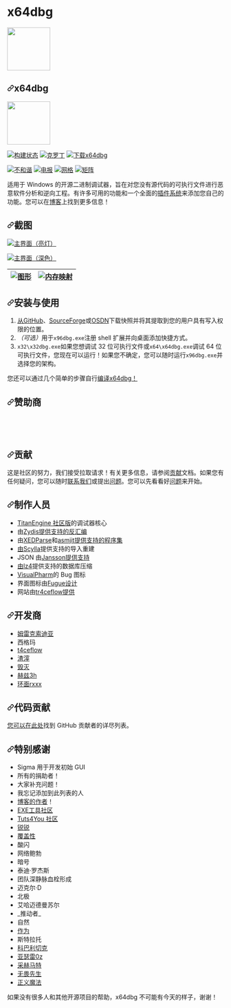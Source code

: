 # x64dbg

<img width="100" src="https://github.com/x64dbg/x64dbg/raw/development/src/bug_black.png"/>

<div class="Box-sc-g0xbh4-0 bJMeLZ js-snippet-clipboard-copy-unpositioned" data-hpc="true"><article class="markdown-body entry-content container-lg" itemprop="text"><h1 tabindex="-1" dir="auto"><a id="user-content-x64dbg" class="anchor" aria-hidden="true" tabindex="-1" href="#x64dbg"><svg class="octicon octicon-link" viewBox="0 0 16 16" version="1.1" width="16" height="16" aria-hidden="true"><path d="m7.775 3.275 1.25-1.25a3.5 3.5 0 1 1 4.95 4.95l-2.5 2.5a3.5 3.5 0 0 1-4.95 0 .751.751 0 0 1 .018-1.042.751.751 0 0 1 1.042-.018 1.998 1.998 0 0 0 2.83 0l2.5-2.5a2.002 2.002 0 0 0-2.83-2.83l-1.25 1.25a.751.751 0 0 1-1.042-.018.751.751 0 0 1-.018-1.042Zm-4.69 9.64a1.998 1.998 0 0 0 2.83 0l1.25-1.25a.751.751 0 0 1 1.042.018.751.751 0 0 1 .018 1.042l-1.25 1.25a3.5 3.5 0 1 1-4.95-4.95l2.5-2.5a3.5 3.5 0 0 1 4.95 0 .751.751 0 0 1-.018 1.042.751.751 0 0 1-1.042.018 1.998 1.998 0 0 0-2.83 0l-2.5 2.5a1.998 1.998 0 0 0 0 2.83Z"></path></svg></a><font style="vertical-align: inherit;"><font style="vertical-align: inherit;">x64dbg</font></font></h1>
<p dir="auto"><a target="_blank" rel="noopener noreferrer" href="https://github.com/x64dbg/x64dbg/raw/development/src/bug_black.png"><img width="100" src="https://github.com/x64dbg/x64dbg/raw/development/src/bug_black.png" style="max-width: 100%;"></a></p>
<p dir="auto"><a href="https://ci.appveyor.com/project/mrexodia/x64dbg" rel="nofollow"><img src="https://camo.githubusercontent.com/161245a5af05c1fc0b81c326172ed11653812c703cbb6c5141c4e9192e1bc0d2/68747470733a2f2f63692e6170707665796f722e636f6d2f6170692f70726f6a656374732f7374617475732f68316a3438397161316d7836376530683f7376673d74727565" alt="构建状态" data-canonical-src="https://ci.appveyor.com/api/projects/status/h1j489qa1mx67e0h?svg=true" style="max-width: 100%;"></a> <a href="https://translate.x64dbg.com" rel="nofollow"><img src="https://camo.githubusercontent.com/9ed22c1160baa0a3cc0bf93a772ee9f6e8bbb6e8d9561adc7e7db683471ac9ad/68747470733a2f2f64333232637174353834626f346f2e636c6f756466726f6e742e6e65742f7836346462672f6c6f63616c697a65642e737667" alt="克罗丁" data-canonical-src="https://d322cqt584bo4o.cloudfront.net/x64dbg/localized.svg" style="max-width: 100%;"></a> <a href="https://sourceforge.net/projects/x64dbg/files/latest/download" rel="nofollow"><img src="https://camo.githubusercontent.com/9be63c16288cae9472abc7631c0b60c0ee7552658ae4b1e7b8da48bcb0c58691/68747470733a2f2f696d672e736869656c64732e696f2f736f75726365666f7267652f646d2f7836346462672e737667" alt="下载x64dbg" data-canonical-src="https://img.shields.io/sourceforge/dm/x64dbg.svg" style="max-width: 100%;"></a></p>
<p dir="auto"><a href="https://invite.gg/x64dbg" rel="nofollow"><img src="https://camo.githubusercontent.com/e8f7aee9c496e4c977e85a99472376a4a6e16dcf0f1589a2182d373e3808d065/68747470733a2f2f696d672e736869656c64732e696f2f62616467652f636861742d6f6e253230446973636f72642d677265656e2e737667" alt="不和谐" data-canonical-src="https://img.shields.io/badge/chat-on%20Discord-green.svg" style="max-width: 100%;"></a> <a href="https://telegram.me/x64dbg" rel="nofollow"><img src="https://camo.githubusercontent.com/d235ddefb8e7c95d86b09e527e3aed4bd9f43310c8cec8b9a8bb02151301d684/68747470733a2f2f696d672e736869656c64732e696f2f62616467652f636861742d2532306f6e25323054656c656772616d2d626c75652e737667" alt="电报" data-canonical-src="https://img.shields.io/badge/chat-%20on%20Telegram-blue.svg" style="max-width: 100%;"></a> <a href="https://gitter.im/x64dbg/x64dbg" rel="nofollow"><img src="https://camo.githubusercontent.com/c09f4c8f714609ddb48c377a4431de22f578ed7a0e3436b098942787d56902a1/68747470733a2f2f696d672e736869656c64732e696f2f62616467652f636861742d6f6e2532304769747465722d6c69676874736561677265656e2e737667" alt="网格" data-canonical-src="https://img.shields.io/badge/chat-on%20Gitter-lightseagreen.svg" style="max-width: 100%;"></a> <a href="https://riot.im/app/#/room/#x64dbg:matrix.org" rel="nofollow"><img src="https://camo.githubusercontent.com/8296d334a67e62e453e0fe37df0c6346a5e729afd30f0faf09eab5bb3b8dae8c/68747470733a2f2f696d672e736869656c64732e696f2f62616467652f636861742d6f6e2532304d61747269782d79656c6c6f77677265656e2e737667" alt="矩阵" data-canonical-src="https://img.shields.io/badge/chat-on%20Matrix-yellowgreen.svg" style="max-width: 100%;"></a></p>
<p dir="auto"><font style="vertical-align: inherit;"><font style="vertical-align: inherit;">适用于 Windows 的开源二进制调试器，旨在对您没有源代码的可执行文件进行恶意软件分析和逆向工程。有许多可用的功能和一个全面的</font></font><a href="https://plugins.x64dbg.com" rel="nofollow"><font style="vertical-align: inherit;"><font style="vertical-align: inherit;">插件系统</font></font></a><font style="vertical-align: inherit;"><font style="vertical-align: inherit;">来添加您自己的功能。您可以在</font></font><a href="https://x64dbg.com/blog" rel="nofollow"><font style="vertical-align: inherit;"><font style="vertical-align: inherit;">博客</font></font></a><font style="vertical-align: inherit;"><font style="vertical-align: inherit;">上找到更多信息</font><font style="vertical-align: inherit;">！</font></font></p>
<h2 tabindex="-1" dir="auto"><a id="user-content-screenshots" class="anchor" aria-hidden="true" tabindex="-1" href="#screenshots"><svg class="octicon octicon-link" viewBox="0 0 16 16" version="1.1" width="16" height="16" aria-hidden="true"><path d="m7.775 3.275 1.25-1.25a3.5 3.5 0 1 1 4.95 4.95l-2.5 2.5a3.5 3.5 0 0 1-4.95 0 .751.751 0 0 1 .018-1.042.751.751 0 0 1 1.042-.018 1.998 1.998 0 0 0 2.83 0l2.5-2.5a2.002 2.002 0 0 0-2.83-2.83l-1.25 1.25a.751.751 0 0 1-1.042-.018.751.751 0 0 1-.018-1.042Zm-4.69 9.64a1.998 1.998 0 0 0 2.83 0l1.25-1.25a.751.751 0 0 1 1.042.018.751.751 0 0 1 .018 1.042l-1.25 1.25a3.5 3.5 0 1 1-4.95-4.95l2.5-2.5a3.5 3.5 0 0 1 4.95 0 .751.751 0 0 1-.018 1.042.751.751 0 0 1-1.042.018 1.998 1.998 0 0 0-2.83 0l-2.5 2.5a1.998 1.998 0 0 0 0 2.83Z"></path></svg></a><font style="vertical-align: inherit;"><font style="vertical-align: inherit;">截图</font></font></h2>
<p dir="auto"><a target="_blank" rel="noopener noreferrer" href="/x64dbg/x64dbg/blob/development/.github/screenshots/cpu-light.png"><img src="/x64dbg/x64dbg/raw/development/.github/screenshots/cpu-light.png" alt="主界面（亮灯）" style="max-width: 100%;"></a></p>
<p dir="auto"><a target="_blank" rel="noopener noreferrer" href="/x64dbg/x64dbg/blob/development/.github/screenshots/cpu-dark.png"><img src="/x64dbg/x64dbg/raw/development/.github/screenshots/cpu-dark.png" alt="主界面（深色）" style="max-width: 100%;"></a></p>
<table>
<thead>
<tr>
<th align="center"><a target="_blank" rel="noopener noreferrer" href="/x64dbg/x64dbg/blob/development/.github/screenshots/graph-light.png"><img src="/x64dbg/x64dbg/raw/development/.github/screenshots/graph-light.png" alt="图形" style="max-width: 100%;"></a></th>
<th align="center"><a target="_blank" rel="noopener noreferrer" href="/x64dbg/x64dbg/blob/development/.github/screenshots/memory-map-light.png"><img src="/x64dbg/x64dbg/raw/development/.github/screenshots/memory-map-light.png" alt="内存映射" style="max-width: 100%;"></a></th>
</tr>
</thead>
</table>
<h2 tabindex="-1" dir="auto"><a id="user-content-installation--usage" class="anchor" aria-hidden="true" tabindex="-1" href="#installation--usage"><svg class="octicon octicon-link" viewBox="0 0 16 16" version="1.1" width="16" height="16" aria-hidden="true"><path d="m7.775 3.275 1.25-1.25a3.5 3.5 0 1 1 4.95 4.95l-2.5 2.5a3.5 3.5 0 0 1-4.95 0 .751.751 0 0 1 .018-1.042.751.751 0 0 1 1.042-.018 1.998 1.998 0 0 0 2.83 0l2.5-2.5a2.002 2.002 0 0 0-2.83-2.83l-1.25 1.25a.751.751 0 0 1-1.042-.018.751.751 0 0 1-.018-1.042Zm-4.69 9.64a1.998 1.998 0 0 0 2.83 0l1.25-1.25a.751.751 0 0 1 1.042.018.751.751 0 0 1 .018 1.042l-1.25 1.25a3.5 3.5 0 1 1-4.95-4.95l2.5-2.5a3.5 3.5 0 0 1 4.95 0 .751.751 0 0 1-.018 1.042.751.751 0 0 1-1.042.018 1.998 1.998 0 0 0-2.83 0l-2.5 2.5a1.998 1.998 0 0 0 0 2.83Z"></path></svg></a><font style="vertical-align: inherit;"><font style="vertical-align: inherit;">安装与使用</font></font></h2>
<ol dir="auto">
<li><font style="vertical-align: inherit;"></font><a href="https://github.com/x64dbg/x64dbg/releases"><font style="vertical-align: inherit;"><font style="vertical-align: inherit;">从GitHub</font></font></a><font style="vertical-align: inherit;"><font style="vertical-align: inherit;">、</font></font><a href="https://sourceforge.net/projects/x64dbg/files/snapshots" rel="nofollow"><font style="vertical-align: inherit;"><font style="vertical-align: inherit;">SourceForge</font></font></a><font style="vertical-align: inherit;"><font style="vertical-align: inherit;">或</font></font><a href="https://osdn.net/projects/x64dbg" rel="nofollow"><font style="vertical-align: inherit;"><font style="vertical-align: inherit;">OSDN</font></font></a><font style="vertical-align: inherit;"><font style="vertical-align: inherit;">下载快照</font><font style="vertical-align: inherit;">并将其提取到您的用户具有写入权限的位置。</font></font></li>
<li><em><font style="vertical-align: inherit;"><font style="vertical-align: inherit;">（可选）</font></font></em><font style="vertical-align: inherit;"><font style="vertical-align: inherit;">用于</font></font><code>x96dbg.exe</code><font style="vertical-align: inherit;"><font style="vertical-align: inherit;">注册 shell 扩展并向桌面添加快捷方式。</font></font></li>
<li><font style="vertical-align: inherit;"></font><code>x32\x32dbg.exe</code><font style="vertical-align: inherit;"><font style="vertical-align: inherit;">如果您想调试 32 位可执行文件或</font></font><code>x64\x64dbg.exe</code><font style="vertical-align: inherit;"><font style="vertical-align: inherit;">调试 64 位可执行文件，</font><font style="vertical-align: inherit;">您现在可以运行！</font><font style="vertical-align: inherit;">如果您不确定，您可以随时运行</font></font><code>x96dbg.exe</code><font style="vertical-align: inherit;"><font style="vertical-align: inherit;">并选择您的架构。</font></font></li>
</ol>
<p dir="auto"><font style="vertical-align: inherit;"><font style="vertical-align: inherit;">您还可以</font><font style="vertical-align: inherit;">通过几个简单的步骤自行</font></font><a href="https://github.com/x64dbg/x64dbg/wiki/Compiling-the-whole-project"><font style="vertical-align: inherit;"><font style="vertical-align: inherit;">编译x64dbg！</font></font></a><font style="vertical-align: inherit;"></font></p>
<h2 tabindex="-1" dir="auto"><a id="user-content-sponsors" class="anchor" aria-hidden="true" tabindex="-1" href="#sponsors"><svg class="octicon octicon-link" viewBox="0 0 16 16" version="1.1" width="16" height="16" aria-hidden="true"><path d="m7.775 3.275 1.25-1.25a3.5 3.5 0 1 1 4.95 4.95l-2.5 2.5a3.5 3.5 0 0 1-4.95 0 .751.751 0 0 1 .018-1.042.751.751 0 0 1 1.042-.018 1.998 1.998 0 0 0 2.83 0l2.5-2.5a2.002 2.002 0 0 0-2.83-2.83l-1.25 1.25a.751.751 0 0 1-1.042-.018.751.751 0 0 1-.018-1.042Zm-4.69 9.64a1.998 1.998 0 0 0 2.83 0l1.25-1.25a.751.751 0 0 1 1.042.018.751.751 0 0 1 .018 1.042l-1.25 1.25a3.5 3.5 0 1 1-4.95-4.95l2.5-2.5a3.5 3.5 0 0 1 4.95 0 .751.751 0 0 1-.018 1.042.751.751 0 0 1-1.042.018 1.998 1.998 0 0 0-2.83 0l-2.5 2.5a1.998 1.998 0 0 0 0 2.83Z"></path></svg></a><font style="vertical-align: inherit;"><font style="vertical-align: inherit;">赞助商</font></font></h2>
<p dir="auto"><a href="https://sponsors.x64dbg.com/malcore" rel="nofollow"><img src="/x64dbg/x64dbg/raw/development/.github/sponsors/malcore.png" alt="" style="max-width: 100%;"></a></p>
<br>
<p dir="auto"><a href="https://sponsors.x64dbg.com/telekom" rel="nofollow"><img src="/x64dbg/x64dbg/raw/development/.github/sponsors/telekom.svg" alt="" style="max-width: 100%;"></a></p>
<h2 tabindex="-1" dir="auto"><a id="user-content-contributing" class="anchor" aria-hidden="true" tabindex="-1" href="#contributing"><svg class="octicon octicon-link" viewBox="0 0 16 16" version="1.1" width="16" height="16" aria-hidden="true"><path d="m7.775 3.275 1.25-1.25a3.5 3.5 0 1 1 4.95 4.95l-2.5 2.5a3.5 3.5 0 0 1-4.95 0 .751.751 0 0 1 .018-1.042.751.751 0 0 1 1.042-.018 1.998 1.998 0 0 0 2.83 0l2.5-2.5a2.002 2.002 0 0 0-2.83-2.83l-1.25 1.25a.751.751 0 0 1-1.042-.018.751.751 0 0 1-.018-1.042Zm-4.69 9.64a1.998 1.998 0 0 0 2.83 0l1.25-1.25a.751.751 0 0 1 1.042.018.751.751 0 0 1 .018 1.042l-1.25 1.25a3.5 3.5 0 1 1-4.95-4.95l2.5-2.5a3.5 3.5 0 0 1 4.95 0 .751.751 0 0 1-.018 1.042.751.751 0 0 1-1.042.018 1.998 1.998 0 0 0-2.83 0l-2.5 2.5a1.998 1.998 0 0 0 0 2.83Z"></path></svg></a><font style="vertical-align: inherit;"><font style="vertical-align: inherit;">贡献</font></font></h2>
<p dir="auto"><font style="vertical-align: inherit;"><font style="vertical-align: inherit;">这是社区的努力，我们接受拉取请求！</font><font style="vertical-align: inherit;">有关更多信息，</font><font style="vertical-align: inherit;">请参阅</font></font><a href="/x64dbg/x64dbg/blob/development/.github/CONTRIBUTING.md"><font style="vertical-align: inherit;"><font style="vertical-align: inherit;">贡献</font></font></a><font style="vertical-align: inherit;"><font style="vertical-align: inherit;">文档。如果您有任何疑问，您可以随时</font></font><a href="https://x64dbg.com/#contact" rel="nofollow"><font style="vertical-align: inherit;"><font style="vertical-align: inherit;">联系我们</font></font></a><font style="vertical-align: inherit;"><font style="vertical-align: inherit;">或提出</font></font><a href="https://github.com/x64dbg/x64dbg/issues"><font style="vertical-align: inherit;"><font style="vertical-align: inherit;">问题</font></font></a><font style="vertical-align: inherit;"><font style="vertical-align: inherit;">。您可以先看看好</font></font><a href="https://easy.x64dbg.com/" rel="nofollow"><font style="vertical-align: inherit;"><font style="vertical-align: inherit;">问题</font></font></a><font style="vertical-align: inherit;"><font style="vertical-align: inherit;">来开始。</font></font></p>
<h2 tabindex="-1" dir="auto"><a id="user-content-credits" class="anchor" aria-hidden="true" tabindex="-1" href="#credits"><svg class="octicon octicon-link" viewBox="0 0 16 16" version="1.1" width="16" height="16" aria-hidden="true"><path d="m7.775 3.275 1.25-1.25a3.5 3.5 0 1 1 4.95 4.95l-2.5 2.5a3.5 3.5 0 0 1-4.95 0 .751.751 0 0 1 .018-1.042.751.751 0 0 1 1.042-.018 1.998 1.998 0 0 0 2.83 0l2.5-2.5a2.002 2.002 0 0 0-2.83-2.83l-1.25 1.25a.751.751 0 0 1-1.042-.018.751.751 0 0 1-.018-1.042Zm-4.69 9.64a1.998 1.998 0 0 0 2.83 0l1.25-1.25a.751.751 0 0 1 1.042.018.751.751 0 0 1 .018 1.042l-1.25 1.25a3.5 3.5 0 1 1-4.95-4.95l2.5-2.5a3.5 3.5 0 0 1 4.95 0 .751.751 0 0 1-.018 1.042.751.751 0 0 1-1.042.018 1.998 1.998 0 0 0-2.83 0l-2.5 2.5a1.998 1.998 0 0 0 0 2.83Z"></path></svg></a><font style="vertical-align: inherit;"><font style="vertical-align: inherit;">制作人员</font></font></h2>
<ul dir="auto">
<li><font style="vertical-align: inherit;"><a href="https://github.com/x64dbg/TitanEngine"><font style="vertical-align: inherit;">TitanEngine 社区版</font></a><font style="vertical-align: inherit;">的调试器核心</font></font><a href="https://github.com/x64dbg/TitanEngine"><font style="vertical-align: inherit;"></font></a></li>
<li><font style="vertical-align: inherit;"><font style="vertical-align: inherit;">由</font></font><a href="https://zydis.re" rel="nofollow"><font style="vertical-align: inherit;"><font style="vertical-align: inherit;">Zydis提供支持的反汇编</font></font></a></li>
<li><font style="vertical-align: inherit;"><font style="vertical-align: inherit;">由</font></font><a href="https://github.com/x64dbg/XEDParse"><font style="vertical-align: inherit;"><font style="vertical-align: inherit;">XEDParse</font></font></a><font style="vertical-align: inherit;"><font style="vertical-align: inherit;">和</font></font><a href="https://github.com/asmjit"><font style="vertical-align: inherit;"><font style="vertical-align: inherit;">asmjit提供支持的程序集</font></font></a></li>
<li><font style="vertical-align: inherit;"><a href="https://github.com/NtQuery/Scylla"><font style="vertical-align: inherit;">由Scylla</font></a><font style="vertical-align: inherit;">提供支持的导入重建</font></font><a href="https://github.com/NtQuery/Scylla"><font style="vertical-align: inherit;"></font></a></li>
<li><font style="vertical-align: inherit;"><font style="vertical-align: inherit;">JSON 由</font></font><a href="https://www.digip.org/jansson" rel="nofollow"><font style="vertical-align: inherit;"><font style="vertical-align: inherit;">Jansson提供支持</font></font></a></li>
<li><font style="vertical-align: inherit;"><a href="https://bitbucket.org/mrexodia/lz4" rel="nofollow"><font style="vertical-align: inherit;">由lz4</font></a><font style="vertical-align: inherit;">提供支持的数据库压缩</font></font><a href="https://bitbucket.org/mrexodia/lz4" rel="nofollow"><font style="vertical-align: inherit;"></font></a></li>
<li><font style="vertical-align: inherit;"><a href="https://www.visualpharm.com" rel="nofollow"><font style="vertical-align: inherit;">VisualPharm</font></a><font style="vertical-align: inherit;">的 Bug 图标</font></font><a href="https://www.visualpharm.com" rel="nofollow"><font style="vertical-align: inherit;"></font></a></li>
<li><font style="vertical-align: inherit;"><font style="vertical-align: inherit;">界面图标由</font></font><a href="https://p.yusukekamiyamane.com" rel="nofollow"><font style="vertical-align: inherit;"><font style="vertical-align: inherit;">Fugue设计</font></font></a></li>
<li><font style="vertical-align: inherit;"><font style="vertical-align: inherit;">网站由</font></font><a href="https://tr4ceflow.com" rel="nofollow"><font style="vertical-align: inherit;"><font style="vertical-align: inherit;">tr4ceflow提供</font></font></a></li>
</ul>
<h2 tabindex="-1" dir="auto"><a id="user-content-developers" class="anchor" aria-hidden="true" tabindex="-1" href="#developers"><svg class="octicon octicon-link" viewBox="0 0 16 16" version="1.1" width="16" height="16" aria-hidden="true"><path d="m7.775 3.275 1.25-1.25a3.5 3.5 0 1 1 4.95 4.95l-2.5 2.5a3.5 3.5 0 0 1-4.95 0 .751.751 0 0 1 .018-1.042.751.751 0 0 1 1.042-.018 1.998 1.998 0 0 0 2.83 0l2.5-2.5a2.002 2.002 0 0 0-2.83-2.83l-1.25 1.25a.751.751 0 0 1-1.042-.018.751.751 0 0 1-.018-1.042Zm-4.69 9.64a1.998 1.998 0 0 0 2.83 0l1.25-1.25a.751.751 0 0 1 1.042.018.751.751 0 0 1 .018 1.042l-1.25 1.25a3.5 3.5 0 1 1-4.95-4.95l2.5-2.5a3.5 3.5 0 0 1 4.95 0 .751.751 0 0 1-.018 1.042.751.751 0 0 1-1.042.018 1.998 1.998 0 0 0-2.83 0l-2.5 2.5a1.998 1.998 0 0 0 0 2.83Z"></path></svg></a><font style="vertical-align: inherit;"><font style="vertical-align: inherit;">开发商</font></font></h2>
<ul dir="auto">
<li><a href="https://mrexodia.github.io" rel="nofollow"><font style="vertical-align: inherit;"><font style="vertical-align: inherit;">姆雷克索迪亚</font></font></a></li>
<li><font style="vertical-align: inherit;"><font style="vertical-align: inherit;">西格玛</font></font></li>
<li><a href="https://blog.tr4ceflow.com" rel="nofollow"><font style="vertical-align: inherit;"><font style="vertical-align: inherit;">t4ceflow</font></font></a></li>
<li><a href="https://www.fr33project.org" rel="nofollow"><font style="vertical-align: inherit;"><font style="vertical-align: inherit;">渣滓</font></font></a></li>
<li><a href="https://github.com/Nukem9"><font style="vertical-align: inherit;"><font style="vertical-align: inherit;">毁灭</font></font></a></li>
<li><a href="https://github.com/Herz3h"><font style="vertical-align: inherit;"><font style="vertical-align: inherit;">赫兹3h</font></font></a></li>
<li><a href="https://github.com/torusrxxx"><font style="vertical-align: inherit;"><font style="vertical-align: inherit;">环面rxxx</font></font></a></li>
</ul>
<h2 tabindex="-1" dir="auto"><a id="user-content-code-contributions" class="anchor" aria-hidden="true" tabindex="-1" href="#code-contributions"><svg class="octicon octicon-link" viewBox="0 0 16 16" version="1.1" width="16" height="16" aria-hidden="true"><path d="m7.775 3.275 1.25-1.25a3.5 3.5 0 1 1 4.95 4.95l-2.5 2.5a3.5 3.5 0 0 1-4.95 0 .751.751 0 0 1 .018-1.042.751.751 0 0 1 1.042-.018 1.998 1.998 0 0 0 2.83 0l2.5-2.5a2.002 2.002 0 0 0-2.83-2.83l-1.25 1.25a.751.751 0 0 1-1.042-.018.751.751 0 0 1-.018-1.042Zm-4.69 9.64a1.998 1.998 0 0 0 2.83 0l1.25-1.25a.751.751 0 0 1 1.042.018.751.751 0 0 1 .018 1.042l-1.25 1.25a3.5 3.5 0 1 1-4.95-4.95l2.5-2.5a3.5 3.5 0 0 1 4.95 0 .751.751 0 0 1-.018 1.042.751.751 0 0 1-1.042.018 1.998 1.998 0 0 0-2.83 0l-2.5 2.5a1.998 1.998 0 0 0 0 2.83Z"></path></svg></a><font style="vertical-align: inherit;"><font style="vertical-align: inherit;">代码贡献</font></font></h2>
<p dir="auto"><font style="vertical-align: inherit;"></font><a href="https://github.com/x64dbg/x64dbg/graphs/contributors"><font style="vertical-align: inherit;"><font style="vertical-align: inherit;">您可以在此处</font></font></a><font style="vertical-align: inherit;"><font style="vertical-align: inherit;">找到 GitHub 贡献者的详尽列表</font><font style="vertical-align: inherit;">。</font></font></p>
<h2 tabindex="-1" dir="auto"><a id="user-content-special-thanks" class="anchor" aria-hidden="true" tabindex="-1" href="#special-thanks"><svg class="octicon octicon-link" viewBox="0 0 16 16" version="1.1" width="16" height="16" aria-hidden="true"><path d="m7.775 3.275 1.25-1.25a3.5 3.5 0 1 1 4.95 4.95l-2.5 2.5a3.5 3.5 0 0 1-4.95 0 .751.751 0 0 1 .018-1.042.751.751 0 0 1 1.042-.018 1.998 1.998 0 0 0 2.83 0l2.5-2.5a2.002 2.002 0 0 0-2.83-2.83l-1.25 1.25a.751.751 0 0 1-1.042-.018.751.751 0 0 1-.018-1.042Zm-4.69 9.64a1.998 1.998 0 0 0 2.83 0l1.25-1.25a.751.751 0 0 1 1.042.018.751.751 0 0 1 .018 1.042l-1.25 1.25a3.5 3.5 0 1 1-4.95-4.95l2.5-2.5a3.5 3.5 0 0 1 4.95 0 .751.751 0 0 1-.018 1.042.751.751 0 0 1-1.042.018 1.998 1.998 0 0 0-2.83 0l-2.5 2.5a1.998 1.998 0 0 0 0 2.83Z"></path></svg></a><font style="vertical-align: inherit;"><font style="vertical-align: inherit;">特别感谢</font></font></h2>
<ul dir="auto">
<li><font style="vertical-align: inherit;"><font style="vertical-align: inherit;">Sigma 用于开发初始 GUI</font></font></li>
<li><font style="vertical-align: inherit;"><font style="vertical-align: inherit;">所有的捐助者！</font></font></li>
<li><font style="vertical-align: inherit;"><font style="vertical-align: inherit;">大家补充问题！</font></font></li>
<li><font style="vertical-align: inherit;"><font style="vertical-align: inherit;">我忘记添加到此列表的人</font></font></li>
<li><a href="https://x64dbg.com/blog/2016/07/09/Looking-for-writers.html" rel="nofollow"><font style="vertical-align: inherit;"><font style="vertical-align: inherit;">博客的作者</font></font></a><font style="vertical-align: inherit;"><font style="vertical-align: inherit;">！</font></font></li>
<li><a href="https://forum.exetools.com" rel="nofollow"><font style="vertical-align: inherit;"><font style="vertical-align: inherit;">EXE工具社区</font></font></a></li>
<li><a href="https://forum.tuts4you.com" rel="nofollow"><font style="vertical-align: inherit;"><font style="vertical-align: inherit;">Tuts4You 社区</font></font></a></li>
<li><a href="https://www.jetbrains.com/resharper" rel="nofollow"><font style="vertical-align: inherit;"><font style="vertical-align: inherit;">锐锐</font></font></a></li>
<li><a href="https://www.coverity.com" rel="nofollow"><font style="vertical-align: inherit;"><font style="vertical-align: inherit;">覆盖性</font></font></a></li>
<li><font style="vertical-align: inherit;"><font style="vertical-align: inherit;">酸闪</font></font></li>
<li><font style="vertical-align: inherit;"><font style="vertical-align: inherit;">网络鲍勃</font></font></li>
<li><font style="vertical-align: inherit;"><font style="vertical-align: inherit;">暗号</font></font></li>
<li><font style="vertical-align: inherit;"><font style="vertical-align: inherit;">泰迪·罗杰斯</font></font></li>
<li><font style="vertical-align: inherit;"><font style="vertical-align: inherit;">团队深静脉血栓形成</font></font></li>
<li><font style="vertical-align: inherit;"><font style="vertical-align: inherit;">迈克尔·D</font></font></li>
<li><font style="vertical-align: inherit;"><font style="vertical-align: inherit;">北极</font></font></li>
<li><font style="vertical-align: inherit;"><font style="vertical-align: inherit;">艾哈迈德曼苏尔</font></font></li>
<li><font style="vertical-align: inherit;"><font style="vertical-align: inherit;">_推动者_</font></font></li>
<li><font style="vertical-align: inherit;"><font style="vertical-align: inherit;">自然</font></font></li>
<li><a href="https://lifeinhex.com" rel="nofollow"><font style="vertical-align: inherit;"><font style="vertical-align: inherit;">作为</font></font></a></li>
<li><font style="vertical-align: inherit;"><font style="vertical-align: inherit;">斯特拉托</font></font></li>
<li><a href="https://github.com/kobalicek"><font style="vertical-align: inherit;"><font style="vertical-align: inherit;">科巴利切克</font></font></a></li>
<li><a href="https://github.com/athre0z"><font style="vertical-align: inherit;"><font style="vertical-align: inherit;">亚瑟雷0z</font></font></a></li>
<li><a href="https://github.com/ZehMatt"><font style="vertical-align: inherit;"><font style="vertical-align: inherit;">采赫马特</font></font></a></li>
<li><a href="https://twitter.com/fearless0" rel="nofollow"><font style="vertical-align: inherit;"><font style="vertical-align: inherit;">无畏先生</font></font></a></li>
<li><a href="https://github.com/JustasMasiulis"><font style="vertical-align: inherit;"><font style="vertical-align: inherit;">正义魔法</font></font></a></li>
</ul>
<p dir="auto"><font style="vertical-align: inherit;"><font style="vertical-align: inherit;">如果没有很多人和其他开源项目的帮助，x64dbg 不可能有今天的样子，谢谢！</font></font></p>
</article></div>
